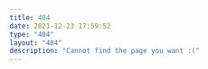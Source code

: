 ```yaml
---
title: 404
date: 2021-12-23 17:59:52
type: "404"
layout: "404"
description: "Cannot find the page you want :("
---
```

